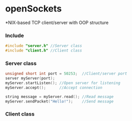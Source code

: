 # openSockets
*NIX-based TCP client/server with OOP structure

### Include
```C++
#include "server.h" //Server class
#include "client.h" //Client class
```

### Server class
```C++
unsigned short int port = 50253;  //Client/server port
server myServer(port);
myServer.startListen(); //Open server for listening
myServer.accept();      //Accept connection

string message = myServer.read(); //Read message  
myServer.sendPacket("Hello!");    //Send message
```

### Client class
